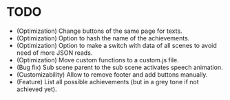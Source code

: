 # TODO

- (Optimization) Change buttons of the same page for texts.
- (Optimization) Option to hash the name of the achievements.
- (Optimization) Option to make a switch with data of all scenes to avoid need of more JSON reads.
- (Optimization) Move custom functions to a custom.js file.
- (Bug fix) Sub scene parent to the sub scene activates speech animation.
- (Customizability) Allow to remove footer and add buttons manually.
- (Feature) List all possible achievements (but in a grey tone if not achieved yet).